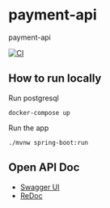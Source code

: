 # payment-api
payment-api

[![CI](https://github.com/spring-socks/payment-api/actions/workflows/ci.yaml/badge.svg)](https://github.com/spring-socks/payment-api/actions/workflows/ci.yaml)

## How to run locally

Run postgresql

```
docker-compose up
```

Run the app

```
./mvnw spring-boot:run
```

## Open API Doc

* [Swagger UI](https://petstore.swagger.io/?url=https://raw.githubusercontent.com/spring-socks/payment-api/main/src/main/resources/static/openapi/doc.yml)
* [ReDoc](https://redocly.github.io/redoc/?url=https://raw.githubusercontent.com/spring-socks/payment-api/main/src/main/resources/static/openapi/doc.yml)